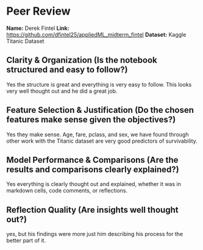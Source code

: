# Peer Review

**Name:** Derek Fintel
**Link:** https://github.com/dfintel25/appliedML_midterm_fintel
**Dataset:** Kaggle Titanic Dataset

## Clarity & Organization (Is the notebook structured and easy to follow?)
Yes the structure is great and everything is very easy to follow. This looks very well thought out and he did a great job.

## Feature Selection & Justification (Do the chosen features make sense given the objectives?)
Yes they make sense. Age, fare, pclass, and sex, we have found through other work with the Titanic dataset are very good predictors of survivability.

## Model Performance & Comparisons (Are the results and comparisons clearly explained?)
Yes everything is clearly thought out and explained, whether it was in markdown cells, code comments, or reflections.

## Reflection Quality (Are insights well thought out?)
yes, but his findings were more just him describing his process for the better part of it.